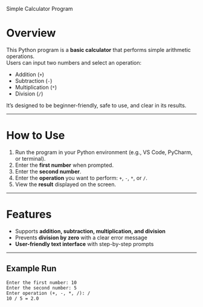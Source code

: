 Simple Calculator Program

# Overview
This Python program is a **basic calculator** that performs simple arithmetic operations.  
Users can input two numbers and select an operation:  
- Addition (`+`)  
- Subtraction (`-`)  
- Multiplication (`*`)  
- Division (`/`)  

It’s designed to be beginner-friendly, safe to use, and clear in its results.

---

# How to Use
1. Run the program in your Python environment (e.g., VS Code, PyCharm, or terminal).
2. Enter the **first number** when prompted.
3. Enter the **second number**.
4. Enter the **operation** you want to perform: `+`, `-`, `*`, or `/`.
5. View the **result** displayed on the screen.

---

# Features
- Supports **addition, subtraction, multiplication, and division**
- Prevents **division by zero** with a clear error message
- **User-friendly text interface** with step-by-step prompts

---

## Example Run
```text
Enter the first number: 10
Enter the second number: 5
Enter operation (+, -, *, /): /
10 / 5 = 2.0
